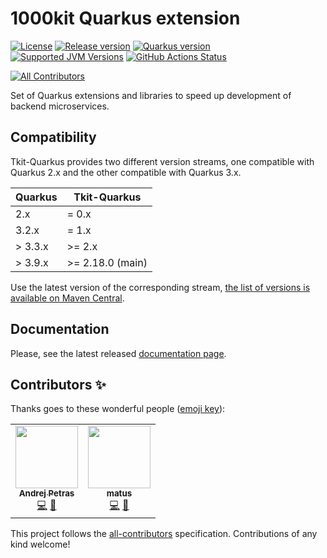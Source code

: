 
# 1000kit Quarkus extension

[![License](https://img.shields.io/github/license/quarkusio/quarkus?style=for-the-badge&logo=apache)](https://www.apache.org/licenses/LICENSE-2.0)
[![Release version](https://img.shields.io/maven-central/v/org.tkit.quarkus.lib/tkit-quarkus-bom?logo=apache-maven&style=for-the-badge&label=Release)](https://search.maven.org/artifact/org.tkit.quarkus.lib/tkit-quarkus-bom)
[![Quarkus version](https://img.shields.io/maven-central/v/io.quarkus/quarkus-bom?logo=apache-maven&style=for-the-badge&label=Quarkus)](https://search.maven.org/artifact/io.quarkus/quarkus-bom)
[![Supported JVM Versions](https://img.shields.io/badge/JVM-17-brightgreen.svg?style=for-the-badge&logo=Java)](https://openjdk.org/projects/jdk/17/)
[![GitHub Actions Status](https://img.shields.io/github/actions/workflow/status/1000kit/tkit-quarkus/build.yml?logo=GitHub&style=for-the-badge)](https://github.com/1000kit/tkit-quarkus/actions/workflows/build.yml)
<!-- ALL-CONTRIBUTORS-BADGE:START - Do not remove or modify this section -->
[![All Contributors](https://img.shields.io/badge/all_contributors-2-orange.svg?style=flat-square)](#contributors-)
<!-- ALL-CONTRIBUTORS-BADGE:END -->
Set of Quarkus extensions and libraries to speed up development of backend microservices.  

## Compatibility

Tkit-Quarkus provides two different version streams, one compatible with Quarkus 2.x and the other compatible with Quarkus 3.x.

| Quarkus | Tkit-Quarkus     |
|---------|------------------|
| 2.x     | = 0.x            |
| 3.2.x   | = 1.x            |
| > 3.3.x | >= 2.x           |
| > 3.9.x | >= 2.18.0 (main) |

Use the latest version of the corresponding stream, [the list of versions is available on Maven Central](https://search.maven.org/artifact/org.tkit.quarkus.lib/tkit-quarkus-bom).

## Documentation

Please, see the latest released [documentation page](https://1000kit.github.io/tkit-quarkus/current/tkit-quarkus/index.html).

## Contributors ✨

Thanks goes to these wonderful people ([emoji key](https://allcontributors.org/docs/en/emoji-key)):

<!-- ALL-CONTRIBUTORS-LIST:START - Do not remove or modify this section -->
<!-- prettier-ignore-start -->
<!-- markdownlint-disable -->
<table>
  <tbody>
    <tr>
      <td align="center"><a href="https://www.lorislab.org"><img src="https://avatars.githubusercontent.com/u/828045?v=4?s=100" width="100px;" alt=""/><br /><sub><b>Andrej Petras</b></sub></a><br /><a href="https://github.com/1000kit/tkit-quarkus/commits?author=andrejpetras" title="Code">💻</a> <a href="#maintenance-andrejpetras" title="Maintenance">🚧</a></td>
      <td align="center"><a href="https://github.com/yntelectual"><img src="https://avatars.githubusercontent.com/u/1354787?v=4?s=100" width="100px;" alt=""/><br /><sub><b>matus</b></sub></a><br /><a href="https://github.com/1000kit/tkit-quarkus/commits?author=yntelectual" title="Code">💻</a> <a href="#maintenance-yntelectual" title="Maintenance">🚧</a></td>
    </tr>
  </tbody>
</table>

<!-- markdownlint-restore -->
<!-- prettier-ignore-end -->

<!-- ALL-CONTRIBUTORS-LIST:END -->

This project follows the [all-contributors](https://github.com/all-contributors/all-contributors) specification.
Contributions of any kind welcome!

